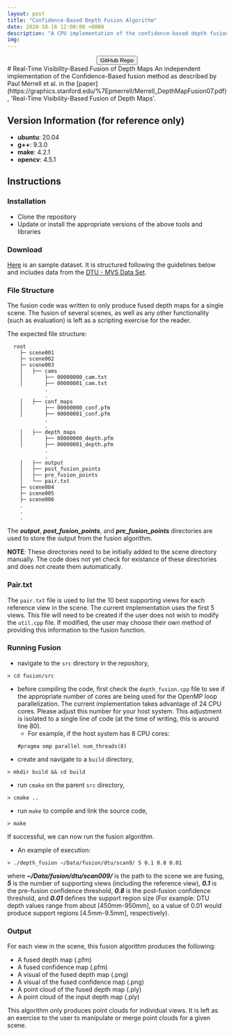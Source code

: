 ```yaml
---
layout: post
title: "Confidence-Based Depth Fusion Algorithm"
date: 2020-10-16 12:00:00 +0000
description: "A CPU implementation of the confidence-based depth fusion algorithm for multi-view stereo."
img:
---
```

<center><button onclick="https://github.com/nburgdorfer/fusion" target="_blank">GitHub Repo</button></center>
# Real-Time Visibility-Based Fusion of Depth Maps
An independent implementation of the Confidence-Based fusion method as described by Paul Merrell et al. in the [paper](https://graphics.stanford.edu/%7Epmerrell/Merrell_DepthMapFusion07.pdf), 'Real-Time Visibility-Based Fusion of Depth Maps'.

## Version Information (for reference only)
* **ubuntu**:   20.04
* **g++**:      9.3.0
* **make**:     4.2.1
* **opencv**:   4.5.1

## Instructions

### Installation
* Clone the repository
* Update or install the appropriate versions of the above tools and libraries

### Download
[Here](https://drive.google.com/file/d/18HDeECJ84QH9BA-13W56ByyJepnCGpv5/view?usp=sharing) is an sample dataset. It is structured following the guidelines below and includes data from the [DTU - MVS Data Set](http://roboimagedata.compute.dtu.dk/?page_id=36).

### File Structure
The fusion code was written to only produce fused depth maps for a single scene. The fusion of several scenes, as well as any other functionality (such as evaluation) is left as a scripting exercise for the reader.

The expected file structure:
```
  root
    ├─ scene001
    ├─ scene002
    ├─ scene003
    │   ├── cams
    │       ├── 00000000_cam.txt
    │       ├── 00000001_cam.txt
            .
            .
    │   ├── conf_maps
    │       ├── 00000000_conf.pfm
    │       ├── 00000001_conf.pfm
            .
            .
    │   ├── depth_maps
    │       ├── 00000000_depth.pfm
    │       ├── 00000001_depth.pfm
            .
            .
    │   ├── output
    │   ├── post_fusion_points
    │   ├── pre_fusion_points
    │   └── pair.txt
    ├─ scene004
    ├─ scene005
    ├─ scene006               
    .
    .
    .
```

The ***output***, ***post_fusion_points***, and ***pre_fusion_points*** directories are used to store the output from the fusion algorithm.

**NOTE**: These directories need to be initially added to the scene directory manually. The code does not yet check for existance of these directories and does not create them automatically.

### Pair.txt
The ```pair.txt``` file is used to list the 10 best supporting views for each reference view in the scene. The current implementation uses the first 5 views. This file will need to be created if the user does not wish to modify the ```util.cpp``` file. If modified, the user may choose their own method of providing this information to the fusion function.

### Running Fusion
* navigate to the ```src``` directory in the repository,
```
> cd fusion/src
```
* before compiling the code, first check the ```depth_fusion.cpp``` file to see if the appropriate number of cores are being used for the OpenMP loop parallelization. The current implementation takes advantage of 24 CPU cores. Please adjust this number for your host system. This adjustment is isolated to a single line of code (at the time of writing, this is around line 80).
  * For example, if the host system has 8 CPU cores:
  ```
  #pragma omp parallel num_threads(8)
  ```
* create and navigate to a ```build``` directory,
```
> mkdir build && cd build
```
* run ```cmake``` on the parent ```src``` directory,
```
> cmake ..
```
* run ```make``` to compile and link the source code,
```
> make
```

If successful, we can now run the fusion algorithm.

* An example of execution:
```
> ./depth_fusion ~/Data/fusion/dtu/scan9/ 5 0.1 0.8 0.01
```

where ***~/Data/fusion/dtu/scan009/*** is the path to the scene we are fusing, ***5*** is the number of supporting views (including the reference view), ***0.1*** is the pre-fusion confidence threshold, ***0.8*** is the post-fusion confidence threshold, and ***0.01*** defines the support region size (For example: DTU depth values range from about [450mm-950mm], so a value of 0.01 would produce support regions [4.5mm-9.5mm], respectively).

### Output
For each view in the scene, this fusion algorithm produces the following:

* A fused depth map (.pfm)
* A fused confidence map (.pfm)
* A visual of the fused depth map (.png)
* A visual of the fused confidence map (.png)
* A point cloud of the fused depth map (.ply)
* A point cloud of the input depth map (.ply)

This algorithm only produces point clouds for individual views. It is left as an exercise to the user to manipulate or merge point clouds for a given scene.
